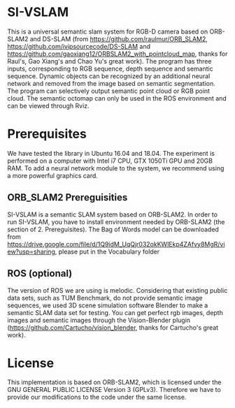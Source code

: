 # SI-VSLAM
This is a universal semantic slam system for RGB-D camera based on ORB-SLAM2 and DS-SLAM (from https://github.com/raulmur/ORB_SLAM2, https://github.com/ivipsourcecode/DS-SLAM and https://github.com/gaoxiang12/ORBSLAM2_with_pointcloud_map, thanks for Raul's, Gao Xiang's and Chao Yu's great work). The program has three inputs, corresponding to RGB sequence, depth sequence and semantic sequence. Dynamic objects can be recognized by an additional neural network and removed from the image based on semantic segmentation. The program can selectively output semantic point cloud or RGB point cloud. The semantic octomap can only be used in the ROS environment and can be viewed through Rviz.
# Prerequisites
We have tested the library in Ubuntu 16.04 and 18.04. The experiment is performed on a computer with Intel i7 CPU, GTX 1050Ti GPU and 20GB RAM. To add a neural network module to the system, we recommend using a more powerful graphics card.
## ORB_SLAM2 Prereguisities
SI-VSLAM is a semantic SLAM system based on ORB-SLAM2. In order to run SI-VSLAM, you have to install environment needed by ORB-SLAM2 (the section of 2. Prereguisites). The Bag of Words model can be downloaded from https://drive.google.com/file/d/1Q9idM_UqQjr032okKWlEkp4ZAfvy8MgR/view?usp=sharing, please put in the Vocabulary folder
## ROS (optional) 
The version of ROS we are using is melodic. Considering that existing public data sets, such as TUM Benchmark, do not provide semantic image sequences, we used 3D scene simulation software Blender to make a semantic SLAM data set for testing. You can get perfect rgb images, depth images and semantic images through the Vision-Blender plugin (https://github.com/Cartucho/vision_blender, thanks for Cartucho's great work). 

# License
This implementation is based on ORB-SLAM2, which is licensed under the GNU GENERAL PUBLIC LICENSE Version 3 (GPLv3). Therefore we have to provide our modifications to the code under the same license.
